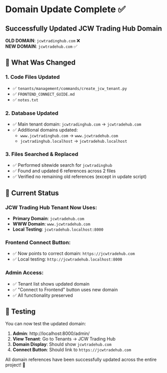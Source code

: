 # Domain Update Complete ✅

## **Successfully Updated JCW Trading Hub Domain**

**OLD DOMAIN**: `jcwtradinghub.com` ❌  
**NEW DOMAIN**: `jcwtradehub.com` ✅

## 🔄 **What Was Changed**

### **1. Code Files Updated**
- ✅ `tenants/management/commands/create_jcw_tenant.py`
- ✅ `FRONTEND_CONNECT_GUIDE.md`  
- ✅ `notes.txt`

### **2. Database Updated**
- ✅ Main tenant domain: `jcwtradinghub.com` → `jcwtradehub.com`
- ✅ Additional domains updated:
  - `www.jcwtradinghub.com` → `www.jcwtradehub.com`
  - `jcwtradinghub.localhost` → `jcwtradehub.localhost`

### **3. Files Searched & Replaced**
- ✅ Performed sitewide search for `jcwtradinghub`
- ✅ Found and updated 6 references across 2 files
- ✅ Verified no remaining old references (except in update script)

## 🚀 **Current Status**

### **JCW Trading Hub Tenant Now Uses**:
- **Primary Domain**: `jcwtradehub.com`
- **WWW Domain**: `www.jcwtradehub.com`  
- **Local Testing**: `jcwtradehub.localhost:8000`

### **Frontend Connect Button**:
- ✅ Now points to correct domain: `https://jcwtradehub.com`
- ✅ Local testing: `http://jcwtradehub.localhost:8000`

### **Admin Access**:
- ✅ Tenant list shows updated domain
- ✅ "Connect to Frontend" button uses new domain
- ✅ All functionality preserved

## 🧪 **Testing**

You can now test the updated domain:
1. **Admin**: http://localhost:8000/admin/
2. **View Tenant**: Go to Tenants → JCW Trading Hub
3. **Domain Display**: Should show `jcwtradehub.com`
4. **Connect Button**: Should link to `https://jcwtradehub.com`

All domain references have been successfully updated across the entire project! 🎉